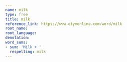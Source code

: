 ```yaml
---
name: milk
type: free
title: milk
reference_link: https://www.etymonline.com/word/milk
root_name: 
root_language: 
denotation: 
word_sums:
- sum: 'Milk + '
  respelling: milk
---
```

